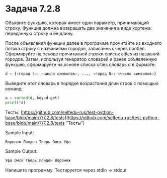 # Задача 7.2.8

Объявите функцию, которая имеет один параметр, принимающий строку. Функция должна возвращать два значения в виде кортежа: переданную строку и ее длину.

После объявления функции далее в программе прочитайте из входного потока строку с названиями городов, записанных через пробел. Сформируйте на основе прочитанной строки список cities из названий городов. Затем, используя генератор словарей и ранее объявленную функцию, сформируйте на основе списка cities словарь d в формате:

```python
d = {<город 1>: <число символов>, ..., <город N>: <число символов>}
```

Выведите этот словарь в порядке возрастания длин строк с помощью команд:

```python
a = sorted(d, key=d.get)
print(*a)
```

Тесты: [https://github.com/selfedu-rus/test-python-base/blob/main/7/7.2.8/tests](https://github.com/selfedu-rus/test-python-base/blob/main/7/7.2.8/tests "Тесты")

Sample Input:

```python
Воронеж Лондон Тверь Омск Уфа
```

Sample Output:

```python
Уфа Омск Тверь Лондон Воронеж
```
Напишите программу. Тестируется через stdin → stdout 
